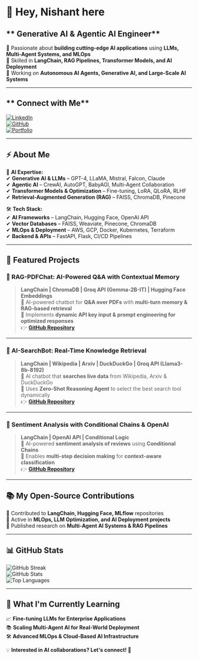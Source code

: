 # **👋 Hey, Nishant here**  
## ** Generative AI & Agentic AI Engineer**  

🔹 Passionate about **building cutting-edge AI applications** using **LLMs, Multi-Agent Systems, and MLOps**  
🔹 Skilled in **LangChain, RAG Pipelines, Transformer Models, and AI Deployment**  
🔹 Working on **Autonomous AI Agents, Generative AI, and Large-Scale AI Systems**  

---

## ** Connect with Me**  
[![LinkedIn](https://img.shields.io/badge/LinkedIn-Connect-blue?style=flat-square&logo=linkedin)](https://www.linkedin.com/in/yourprofile)  
[![GitHub](https://img.shields.io/badge/GitHub-Follow-black?style=flat-square&logo=github)](https://github.com/yourgithub)  
[![Portfolio](https://img.shields.io/badge/Portfolio-Visit-green?style=flat-square)](https://yourportfolio.com)  

---

## **⚡ About Me**  
🎯 **AI Expertise:**  
✔ **Generative AI & LLMs** – GPT-4, LLaMA, Mistral, Falcon, Claude  
✔ **Agentic AI** – CrewAI, AutoGPT, BabyAGI, Multi-Agent Collaboration  
✔ **Transformer Models & Optimization** – Fine-tuning, LoRA, QLoRA, RLHF  
✔ **Retrieval-Augmented Generation (RAG)** – FAISS, ChromaDB, Pinecone  

🛠 **Tech Stack:**  
✔ **AI Frameworks** – LangChain, Hugging Face, OpenAI API  
✔ **Vector Databases** – FAISS, Weaviate, Pinecone, ChromaDB  
✔ **MLOps & Deployment** – AWS, GCP, Docker, Kubernetes, Terraform  
✔ **Backend & APIs** – FastAPI, Flask, CI/CD Pipelines  

---

## **🚀 Featured Projects**  

### **🧠 RAG-PDFChat: AI-Powered Q&A with Contextual Memory**  
> **LangChain | ChromaDB | Groq API (Gemma-2B-IT) | Hugging Face Embeddings**  
🔹 AI-powered chatbot for **Q&A over PDFs** with **multi-turn memory & RAG-based retrieval**  
🔹 Implements **dynamic API key input & prompt engineering for optimized responses**  
👉 **[GitHub Repository](https://github.com/your-repo/RAG-PDFChat)**  

---

### **🤖 AI-SearchBot: Real-Time Knowledge Retrieval**  
> **LangChain | Wikipedia | Arxiv | DuckDuckGo | Groq API (Llama3-8b-8192)**  
🔹 AI chatbot that **searches live data** from Wikipedia, Arxiv & DuckDuckGo  
🔹 Uses **Zero-Shot Reasoning Agent** to select the best search tool dynamically  
👉 **[GitHub Repository](https://github.com/your-repo/AI-SearchBot)**  

---

### **📝 Sentiment Analysis with Conditional Chains & OpenAI**  
> **LangChain | OpenAI API | Conditional Logic**  
🔹 AI-powered **sentiment analysis of reviews** using **Conditional Chains**  
🔹 Enables **multi-step decision making** for **context-aware classification**  
👉 **[GitHub Repository](https://github.com/your-repo/Sentiment-Analysis-Conditional-Chains)**  

---

## **📚 My Open-Source Contributions**  
🔹 Contributed to **LangChain, Hugging Face, MLflow** repositories  
🔹 Active in **MLOps, LLM Optimization, and AI Deployment projects**  
🔹 Published research on **Multi-Agent AI Systems & RAG Pipelines**  

---

## **📊 GitHub Stats**  

![GitHub Streak](https://github-readme-streak-stats.herokuapp.com/?user=yourgithub&theme=dark)  
![GitHub Stats](https://github-readme-stats.vercel.app/api?username=yourgithub&show_icons=true&theme=dark)  
![Top Languages](https://github-readme-stats.vercel.app/api/top-langs/?username=yourgithub&layout=compact&theme=dark)  

---

## **🌱 What I'm Currently Learning**  
📈 **Fine-tuning LLMs for Enterprise Applications**  
📚 **Scaling Multi-Agent AI for Real-World Deployment**  
🛠 **Advanced MLOps & Cloud-Based AI Infrastructure**  

💡 **Interested in AI collaborations? Let's connect! 🚀**


